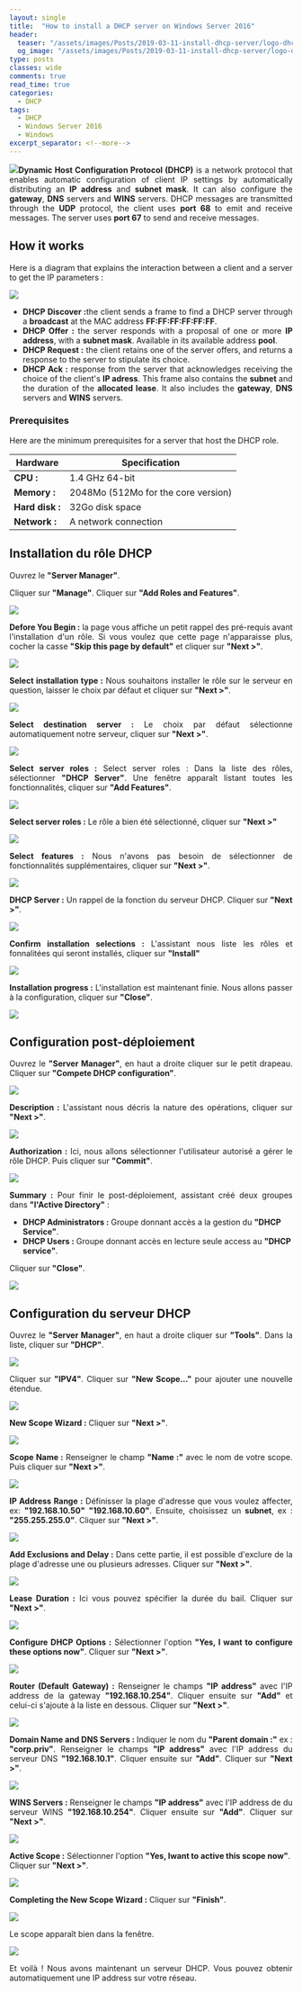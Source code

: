 ```yaml
---
layout: single
title:  "How to install a DHCP server on Windows Server 2016"
header:
  teaser: "/assets/images/Posts/2019-03-11-install-dhcp-server/logo-dhcp-server.png"
  og_image: "/assets/images/Posts/2019-03-11-install-dhcp-server/logo-dhcp-server.png"
type: posts
classes: wide
comments: true
read_time: true
categories:
  - DHCP
tags:
  - DHCP
  - Windows Server 2016
  - Windows
excerpt_separator: <!--more-->
---
```


<p style="text-align: justify;"><img src="{{ site.baseurl }}/assets/images/Posts/2019-03-11-install-dhcp-server/logo-dhcp-server.png" class="align-left"><strong>Dynamic Host Configuration Protocol (DHCP)</strong>  is a network protocol that enables automatic configuration of client IP settings by automatically distributing an <strong>IP address</strong> and <strong>subnet mask</strong>.<!--more--> It can also configure the <strong>gateway</strong>, <strong>DNS</strong> servers and <strong>WINS</strong> servers. DHCP messages are transmitted through the <strong>UDP</strong> protocol, the client uses <strong>port 68</strong> to emit and receive messages. The server uses <strong>port 67</strong> to send and receive messages.</p>

<h2>How it works</h2>
<p style="text-align: justify;">Here is a diagram that explains the interaction between a client and a server to get the IP parameters :</p>

<img src="{{ site.baseurl }}/assets/images/Posts/2019-03-11-install-dhcp-server/DHCP-requetes.jpg" class="align-center">

<ul>
  <li style="text-align: justify;"><strong>DHCP Discover :</strong>the client sends a frame to find a DHCP server through a <strong>broadcast</strong> at the MAC address <strong>FF:FF:FF:FF:FF:FF</strong>.</li>
  <li style="text-align: justify;"><strong>DHCP Offer :</strong> the server responds with a proposal of one or more <strong>IP address</strong>, with a <strong>subnet mask</strong>. Available in its available address <strong>pool</strong>.</li>
  <li style="text-align: justify;"><strong>DHCP Request :</strong> the client retains one of the server offers, and returns a response to the server to stipulate its choice.</li>
  <li style="text-align: justify;"><strong>DHCP Ack :</strong> response from the server that acknowledges receiving the choice of the client's <strong>IP adress</strong>. This frame also contains the <strong>subnet</strong> and the duration of the <strong>allocated lease</strong>. It also includes the <strong>gateway</strong>, <strong>DNS</strong> servers and <strong>WINS</strong> servers.</li>
</ul>

<h3>Prerequisites</h3>
<p style="text-align: justify;">Here are the minimum prerequisites for a server that host the DHCP role.</p>

| Hardware     | Specification |
|---------     | ----------- |
| **CPU :** | 1.4 GHz 64-bit |
| **Memory :** | 2048Mo (512Mo for the core version) |
| **Hard disk :** | 32Go disk space |
| **Network :** | A network connection |

<h2>Installation du rôle DHCP</h2>

<p style="text-align: justify;">Ouvrez le <strong>"Server Manager"</strong>.</p>
<p style="text-align: justify;">Cliquer sur <strong>"Manage"</strong>. Cliquer sur <strong>"Add Roles and Features"</strong>.</p>
<img src="{{ site.baseurl }}/assets/images/Posts/2019-03-11-install-dhcp-server/2019-02-26-17_10_33-1.png" class="align-center">

<p style="text-align: justify;"><strong>Defore You Begin :</strong> la page vous affiche un petit rappel des pré-requis avant l'installation d'un rôle. Si vous voulez que cette page n'apparaisse plus, cocher la casse <strong>"Skip this page by default"</strong> et cliquer sur <strong>"Next >"</strong>.</p>
<img src="{{ site.baseurl }}/assets/images/Posts/2019-03-11-install-dhcp-server/2019-02-26-17_11_55-1.png" class="align-center">

<p style="text-align: justify;"><strong>Select installation type :</strong> Nous souhaitons installer le rôle sur le serveur en question, laisser le choix par défaut et cliquer sur <strong>"Next >"</strong>.</p>
<img src="{{ site.baseurl }}/assets/images/Posts/2019-03-11-install-dhcp-server/2019-02-26-17_12_19-1.png" class="align-center">

<p style="text-align: justify;"><strong>Select destination server :</strong> Le choix par défaut sélectionne automatiquement notre serveur, cliquer sur <strong>"Next >"</strong>.</p>
<img src="{{ site.baseurl }}/assets/images/Posts/2019-03-11-install-dhcp-server/2019-02-26-17_12_35-1.png" class="align-center">

<p style="text-align: justify;"><strong>Select server roles :</strong> Select server roles : Dans la liste des rôles, sélectionner <strong>"DHCP Server"</strong>. Une fenêtre apparaît listant toutes les fonctionnalités, cliquer sur <strong>"Add Features"</strong>.</p>
<img src="{{ site.baseurl }}/assets/images/Posts/2019-03-11-install-dhcp-server/2019-02-26-17_13_13-1.png" class="align-center">

<p style="text-align: justify;"><strong>Select server roles :</strong> Le rôle a bien été sélectionné, cliquer sur <strong>"Next >"</strong></p>
<img src="{{ site.baseurl }}/assets/images/Posts/2019-03-11-install-dhcp-server/2019-02-26-17_13_32-1.png" class="align-center">

<p style="text-align: justify;"><strong>Select features :</strong> Nous n'avons pas besoin de sélectionner de fonctionnalités supplémentaires, cliquer sur <strong>"Next >"</strong>.</p>
<img src="{{ site.baseurl }}/assets/images/Posts/2019-03-11-install-dhcp-server/2019-02-26-17_13_48-1.png" class="align-center">

<p style="text-align: justify;"><strong>DHCP Server :</strong> Un rappel de la fonction du serveur DHCP. Cliquer sur <strong>"Next >"</strong>.</p>
<img src="{{ site.baseurl }}/assets/images/Posts/2019-03-11-install-dhcp-server/2019-02-26-17_14_06-1.png" class="align-center">

<p style="text-align: justify;"><strong>Confirm installation selections :</strong> L'assistant nous liste les rôles et fonnalitées qui seront installés, cliquer sur <strong>"Install"</strong></p>
<img src="{{ site.baseurl }}/assets/images/Posts/2019-03-11-install-dhcp-server/2019-02-26-17_14_23-1.png" class="align-center">

<p style="text-align: justify;"><strong>Installation progress :</strong> L'installation est maintenant finie. Nous allons passer à la configuration, cliquer sur <strong>"Close"</strong>.</p>
<img src="{{ site.baseurl }}/assets/images/Posts/2019-03-11-install-dhcp-server/2019-02-26-17_15_33-1.png" class="align-center">


<h2>Configuration post-déploiement</h2>

<p style="text-align: justify;">Ouvrez le <strong>"Server Manager"</strong>, en haut a droite cliquer sur le petit drapeau. Cliquer sur <strong>"Compete DHCP configuration"</strong>.</p>

<img src="{{ site.baseurl }}/assets/images/Posts/2019-03-11-install-dhcp-server/2019-02-26-17_15_53-1.png" class="align-center">

<p style="text-align: justify;"><strong>Description :</strong> L'assistant nous décris la nature des opérations, cliquer sur <strong>"Next >"</strong>.</p>
<img src="{{ site.baseurl }}/assets/images/Posts/2019-03-11-install-dhcp-server/2019-02-26-17_17_53-1.png" class="align-center">

<p style="text-align: justify;"><strong>Authorization :</strong> Ici, nous allons sélectionner l'utilisateur autorisé a gérer le rôle DHCP. Puis cliquer sur <strong>"Commit"</strong>.</p>
<img src="{{ site.baseurl }}/assets/images/Posts/2019-03-11-install-dhcp-server/2019-02-26-17_18_11-1.png" class="align-center">

<p style="text-align: justify;"><strong>Summary :</strong> Pour finir le post-déploiement, assistant créé deux groupes dans <strong>"l'Active Directory"</strong> :
<ul>
  <li><strong>DHCP Administrators :</strong> Groupe donnant accès a la gestion du <strong>"DHCP Service"</strong>.</li>
  <li><strong>DHCP Users :</strong> Groupe donnant accès en lecture seule access au <strong>"DHCP service"</strong>.</li>
</ul>  
Cliquer sur <strong>"Close"</strong>.</p>
<img src="{{ site.baseurl }}/assets/images/Posts/2019-03-11-install-dhcp-server/2019-02-26-17_18_32-1.png" class="align-center">


<h2>Configuration du serveur DHCP</h2>

<p style="text-align: justify;">Ouvrez le <strong>"Server Manager"</strong>, en haut a droite cliquer sur <strong>"Tools"</strong>. Dans la liste, cliquer sur <strong>"DHCP"</strong>.</p>
<img src="{{ site.baseurl }}/assets/images/Posts/2019-03-11-install-dhcp-server/2019-02-26-17_19_49-1.png" class="align-center">

<p style="text-align: justify;">Cliquer sur <strong>"IPV4"</strong>. Cliquer sur <strong>"New Scope..."</strong> pour ajouter une nouvelle étendue.</p>
<img src="{{ site.baseurl }}/assets/images/Posts/2019-03-11-install-dhcp-server/2019-02-26-17_21_20-1.png" class="align-center">

<p style="text-align: justify;"><strong>New Scope Wizard :</strong> Cliquer sur <strong>"Next >"</strong>.</p>
<img src="{{ site.baseurl }}/assets/images/Posts/2019-03-11-install-dhcp-server/2019-02-26-17_21_47-1.png" class="align-center">

<p style="text-align: justify;"><strong>Scope Name :</strong> Renseigner le champ <strong>"Name :"</strong> avec le nom de votre scope. Puis cliquer sur <strong>"Next >"</strong>.</p>
<img src="{{ site.baseurl }}/assets/images/Posts/2019-03-11-install-dhcp-server/2019-02-26-17_22_24-1.png" class="align-center">

<p style="text-align: justify;"><strong>IP Address Range :</strong> Définisser la plage d'adresse que vous voulez affecter, ex: <strong>"192.168.10.50"</strong> <strong>"192.168.10.60"</strong>. Ensuite, choisissez un <strong>subnet</strong>, ex : <strong>"255.255.255.0"</strong>. Cliquer sur <strong>"Next >"</strong>.</p>
<img src="{{ site.baseurl }}/assets/images/Posts/2019-03-11-install-dhcp-server/2019-02-26-17_23_26-1.png" class="align-center">

<p style="text-align: justify;"><strong>Add Exclusions and Delay :</strong> Dans cette partie, il est possible d'exclure de la plage d'adresse une ou plusieurs adresses. Cliquer sur <strong>"Next >"</strong>.</p>
<img src="{{ site.baseurl }}/assets/images/Posts/2019-03-11-install-dhcp-server/2019-02-26-17_23_48-1.png" class="align-center">

<p style="text-align: justify;"><strong>Lease Duration :</strong> Ici vous pouvez spécifier la durée du bail. Cliquer sur <strong>"Next >"</strong>.</p>
<img src="{{ site.baseurl }}/assets/images/Posts/2019-03-11-install-dhcp-server/2019-02-26-17_24_09-1.png" class="align-center">

<p style="text-align: justify;"><strong>Configure DHCP Options :</strong> Sélectionner l'option <strong>"Yes, I want to configure these options now"</strong>. Cliquer sur <strong>"Next >"</strong>.</p>
<img src="{{ site.baseurl }}/assets/images/Posts/2019-03-11-install-dhcp-server/2019-02-26-17_24_26-1.png" class="align-center">

<p style="text-align: justify;"><strong>Router (Default Gateway) :</strong> Renseigner le champs <strong>"IP address"</strong> avec l'IP address de la gateway <strong>"192.168.10.254"</strong>. Cliquer ensuite sur <strong>"Add"</strong> et celui-ci s'ajoute à la liste en dessous. Cliquer sur <strong>"Next >"</strong>.</p>
<img src="{{ site.baseurl }}/assets/images/Posts/2019-03-11-install-dhcp-server/2019-02-26-17_25_16-1.png" class="align-center">

<p style="text-align: justify;"><strong>Domain Name and DNS Servers :</strong> Indiquer le nom du <strong>"Parent domain :"</strong> ex : <strong>"corp.priv"</strong>. Renseigner le champs <strong>"IP address"</strong> avec l'IP address du serveur DNS <strong>"192.168.10.1"</strong>. Cliquer ensuite sur <strong>"Add"</strong>. Cliquer sur <strong>"Next >"</strong>.</p>
<img src="{{ site.baseurl }}/assets/images/Posts/2019-03-11-install-dhcp-server/2019-02-26-17_25_41-1.png" class="align-center">

<p style="text-align: justify;"><strong>WINS Servers :</strong> Renseigner le champs <strong>"IP address"</strong> avec l'IP address de du serveur WINS <strong>"192.168.10.254"</strong>. Cliquer ensuite sur <strong>"Add"</strong>. Cliquer sur <strong>"Next >"</strong>.</p>
<img src="{{ site.baseurl }}/assets/images/Posts/2019-03-11-install-dhcp-server/2019-02-26-17_26_13-1.png" class="align-center">

<p style="text-align: justify;"><strong>Active Scope :</strong> Sélectionner l'option <strong>"Yes, Iwant to active this scope now"</strong>. <br/>Cliquer sur <strong>"Next >"</strong>.</p>
<img src="{{ site.baseurl }}/assets/images/Posts/2019-03-11-install-dhcp-server/2019-02-26-17_26_51-1.png" class="align-center">

<p style="text-align: justify;"><strong>Completing the New Scope Wizard :</strong> Cliquer sur <strong>"Finish"</strong>.</p>
<img src="{{ site.baseurl }}/assets/images/Posts/2019-03-11-install-dhcp-server/2019-02-26-17_27_06-1.png" class="align-center">

<p style="text-align: justify;">Le scope apparaît bien dans la fenêtre.</p>
<img src="{{ site.baseurl }}/assets/images/Posts/2019-03-11-install-dhcp-server/2019-02-26-17_27_51-1.png" class="align-center">

<p style="text-align: justify;">Et voilà ! Nous avons maintenant un serveur DHCP. Vous pouvez obtenir automatiquement une IP address sur votre réseau.</p>